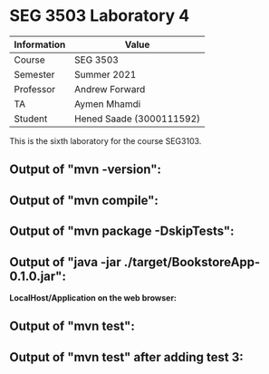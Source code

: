 # SEG 3503 Laboratory 4

| Information | Value |
| --- | --- |
| Course | SEG 3503 |
| Semester | Summer 2021 |
| Professor | Andrew Forward |
| TA | Aymen Mhamdi |
| Student | Hened Saade (3000111592) |

This is the sixth laboratory for the course SEG3103.

## Output of "mvn -version":

## Output of "mvn compile":

## Output of "mvn package -DskipTests":

## Output of "java -jar ./target/BookstoreApp-0.1.0.jar":

**LocalHost/Application on the web browser:**

## Output of "mvn test":

## Output of "mvn test" after adding test 3: